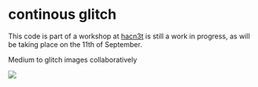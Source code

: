 # continous glitch
This code is part of a workshop at [hacn3t](https://hacklab01.org/hackn3t) is still a work in progress, as will be taking place on the 11th of September.

Medium to glitch images collaboratively

![](public/assets/display.png)

